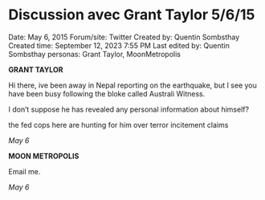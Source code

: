 # Discussion avec Grant Taylor 5/6/15

Date: May 6, 2015
Forum/site: Twitter
Created by: Quentin Sombsthay
Created time: September 12, 2023 7:55 PM
Last edited by: Quentin Sombsthay
personas: Grant Taylor, MoonMetropolis

**GRANT TAYLOR**

Hi there, ive been away in Nepal reporting on the earthquake, but I see you have been busy following the bloke called Australi Witness.

I don’t suppose he has revealed any personal information about himself?

the fed cops here are hunting for him over terror incitement claims

*May 6*

**MOON METROPOLIS**

Email me.

*May 6*